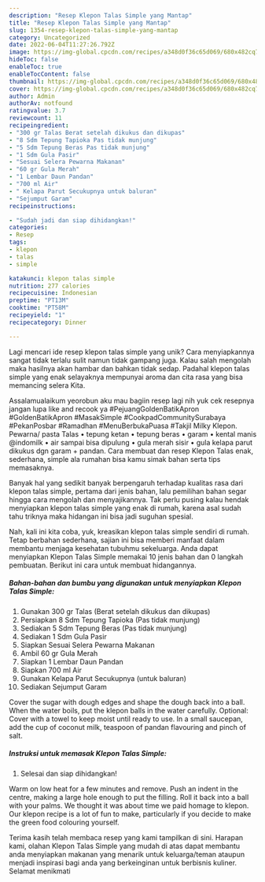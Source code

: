 ```yaml
---
description: "Resep Klepon Talas Simple yang Mantap"
title: "Resep Klepon Talas Simple yang Mantap"
slug: 1354-resep-klepon-talas-simple-yang-mantap
category: Uncategorized
date: 2022-06-04T11:27:26.792Z
image: https://img-global.cpcdn.com/recipes/a348d0f36c65d069/680x482cq70/klepon-talas-simple-foto-resep-utama.jpg
hideToc: false
enableToc: true
enableTocContent: false
thumbnail: https://img-global.cpcdn.com/recipes/a348d0f36c65d069/680x482cq70/klepon-talas-simple-foto-resep-utama.jpg
cover: https://img-global.cpcdn.com/recipes/a348d0f36c65d069/680x482cq70/klepon-talas-simple-foto-resep-utama.jpg
author: Admin
authorAv: notfound
ratingvalue: 3.7
reviewcount: 11
recipeingredient:
- "300 gr Talas Berat setelah dikukus dan dikupas"
- "8 Sdm Tepung Tapioka Pas tidak munjung"
- "5 Sdm Tepung Beras Pas tidak munjung"
- "1 Sdm Gula Pasir"
- "Sesuai Selera Pewarna Makanan"
- "60 gr Gula Merah"
- "1 Lembar Daun Pandan"
- "700 ml Air"
- " Kelapa Parut Secukupnya untuk baluran"
- "Sejumput Garam"
recipeinstructions:

- "Sudah jadi dan siap dihidangkan!"
categories:
- Resep
tags:
- klepon
- talas
- simple

katakunci: klepon talas simple 
nutrition: 277 calories
recipecuisine: Indonesian
preptime: "PT13M"
cooktime: "PT58M"
recipeyield: "1"
recipecategory: Dinner

---
```





Lagi mencari ide resep klepon talas simple yang unik? Cara menyiapkannya sangat tidak terlalu sulit namun tidak gampang juga. Kalau salah mengolah maka hasilnya akan hambar dan bahkan tidak sedap. Padahal klepon talas simple yang enak selayaknya mempunyai aroma dan cita rasa yang bisa memancing selera Kita.





Assalamualaikum yeorobun aku mau bagiin resep lagi nih yuk cek resepnya jangan lupa like and recook ya #PejuangGoldenBatikApron #GoldenBatikApron #MasakSimple #CookpadCommunitySurabaya #PekanPosbar #Ramadhan #MenuBerbukaPuasa #Takjil Milky Klepon. Pewarna/ pasta Talas • tepung ketan • tepung beras • garam • kental manis @indomilk • air sampai bisa dipulung • gula merah sisir • gula kelapa parut dikukus dgn garam + pandan. Cara membuat dan resep Klepon Talas enak, sederhana, simple ala rumahan bisa kamu simak bahan serta tips memasaknya.

Banyak hal yang sedikit banyak berpengaruh terhadap kualitas rasa dari klepon talas simple, pertama dari jenis bahan, lalu pemilihan bahan segar hingga cara mengolah dan menyajikannya. Tak perlu pusing kalau hendak menyiapkan klepon talas simple yang enak di rumah, karena asal sudah tahu triknya maka hidangan ini bisa jadi suguhan spesial.






Nah, kali ini kita coba, yuk, kreasikan klepon talas simple sendiri di rumah. Tetap berbahan sederhana, sajian ini bisa memberi manfaat dalam membantu menjaga kesehatan tubuhmu sekeluarga. Anda dapat menyiapkan Klepon Talas Simple memakai 10 jenis bahan dan 0 langkah pembuatan. Berikut ini cara untuk membuat hidangannya.

<!--inarticleads1-->

##### Bahan-bahan dan bumbu yang digunakan untuk menyiapkan Klepon Talas Simple:

1. Gunakan 300 gr Talas (Berat setelah dikukus dan dikupas)
1. Persiapkan 8 Sdm Tepung Tapioka (Pas tidak munjung)
1. Sediakan 5 Sdm Tepung Beras (Pas tidak munjung)
1. Sediakan 1 Sdm Gula Pasir
1. Siapkan Sesuai Selera Pewarna Makanan
1. Ambil 60 gr Gula Merah
1. Siapkan 1 Lembar Daun Pandan
1. Siapkan 700 ml Air
1. Gunakan  Kelapa Parut Secukupnya (untuk baluran)
1. Sediakan Sejumput Garam


Cover the sugar with dough edges and shape the dough back into a ball. When the water boils, put the klepon balls in the water carefully. Optional: Cover with a towel to keep moist until ready to use. In a small saucepan, add the cup of coconut milk, teaspoon of pandan flavouring and pinch of salt. 

<!--inarticleads2-->

##### Instruksi untuk memasak Klepon Talas Simple:


1. Selesai dan siap dihidangkan!

Warm on low heat for a few minutes and remove. Push an indent in the centre, making a large hole enough to put the filling. Roll it back into a ball with your palms. We thought it was about time we paid homage to klepon. Our klepon recipe is a lot of fun to make, particularly if you decide to make the green food colouring yourself. 

Terima kasih telah membaca resep yang kami tampilkan di sini. Harapan kami, olahan Klepon Talas Simple yang mudah di atas dapat membantu anda menyiapkan makanan yang menarik untuk keluarga/teman ataupun menjadi inspirasi bagi anda yang berkeinginan untuk berbisnis kuliner. Selamat menikmati
